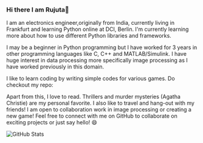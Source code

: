 ### Hi there I am Rujuta👋


I am an electronics engineer,originally from India, currently living in Frankfurt and learning Python online at DCI, Berlin. I'm currently learning more about how to use different Python libraries and frameworks. 

I may be a beginner in Python programming but I have worked for 3 years in other programming languages like C, C++ and MATLAB/Simulink. 
I have huge interest in data processing more specifically image processing as I have worked previously in this domain.

I like to learn coding by writing simple codes for various games.
Do checkout my repo: 

Apart from this, I love to read. Thrillers and murder mysteries (Agatha Christie) are my personal favorite. I also like to travel and hang-out with my friends!
I am open to collaboration work in image processing or creating a new game!
Feel free to connect with me on GitHub to collaborate on exciting projects or just say hello! 😄 

![GitHub Stats](https://github-readme-stats.vercel.app/api?username=RujutaMV&show_icons=true&theme=radical)

